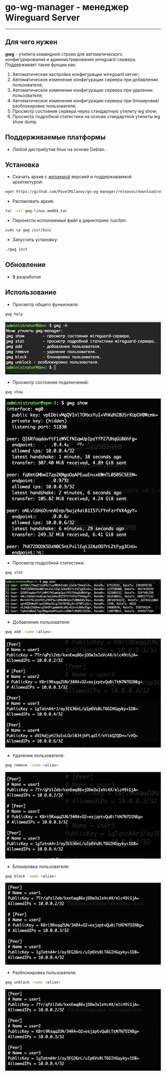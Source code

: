 # go-wg-manager - менеджер Wireguard Server

---

## Для чего нужен

**gwg** - утилита командной строки для автоматического конфигурирования  и администрирования wireguard-сервера.
Поддерживает такие фунции как:

1) Автоматическая настройка конфигурации wireguard server;
2) Автоматическое изменение конфигурации сервера при добавлении пользователя;
3) Автоматическое изменение конфигурации сервера при удалении пользователя;
4) Автоматическое изменение конфигурации сервера при блокировке/разблокировке пользователя;
5) Просмотр состояния сервера через стандартную утилиту wg show;
6) Просмотр подробной статистики на основе стандартной утилиты wg show dump.

## Поддерживаемые платформы

- Любой дистрибутив linux на основе Debian.

## Установка

- Скачать архив с [желаемой](https://github.com/PavelMilanov/go-wg-manager/releases) версией и поддерживаемой архитектурой:

```bash
wget https://github.com/PavelMilanov/go-wg-manager/releases/download/v0.2.5/gwg.linux-amd64.tar
```

- Распаковать архив:

```bash
tar -xvf gwg-linux-amd64.tar
```

- Перенести исполняемый файл в директорию /usr/bin:

```bash
sudo cp gwg /usr/bin/
```

- Запустить установку:

```bash
./gwg init
```

## Обновление

- В разработке

## Использование

- Просмотр общего функионала:

```bash
gwg help
```

![gwg help](./docs/images/menu.png)

- Просмотр состояния подключений:

```bash
gwg show
```

![gwg show](./docs/images/show.png)

- Просмотр подробной статистики:

```bash
gwg stat
```

![gwg stat](./docs/images/stat.png)

- Добавление пользователя:

```bash
gwg add -name <alias>
```

![gwg add](./docs/images/add.png)

- Удаление пользователя:

```bash
gwg remove -name <alias>
```

![gwg remove](./docs/images/remove.png)

- Блокировка пользователя:

```bash
gwg block -name <alias>
```

![gwg block](docs/images/block.png)

- Разблокировка пользователя:

```bash
gwg unblock -name <alias>
```

![gwg unblock](./docs/images/unblock.png)
